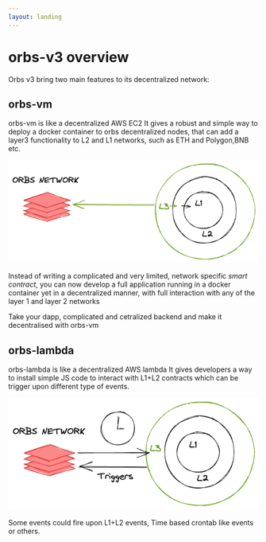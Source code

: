 ```yaml
---
layout: landing
---
```


# orbs-v3 overview

Orbs v3 bring two main features to its decentralized network:

## orbs-vm
orbs-vm is like a decentralized AWS EC2
It gives a robust and simple way to deploy a docker container to orbs decentralized nodes, that can add a layer3 functionality to L2 and L1 networks, such as ETH and Polygon,BNB etc.

![](./.gitbook/assets/l3.png)

Instead of writing a complicated and very limited, network specific *smart contract*, you can now develop a full application running in a docker container yet in a decentralized manner, with full interaction with any of the layer 1 and layer 2 networks

Take your dapp, complicated and cetralized backend and make it decentralised with orbs-vm

## orbs-lambda

orbs-lambda is like a decentralized AWS lambda
It gives developers a way to install simple JS code to interact with L1+L2 contracts which can be trigger upon different type of events.

![](./.gitbook/assets/lambda.png)

Some events could fire upon L1+L2 events, Time based crontab like events or others.